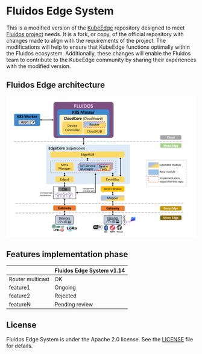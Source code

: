 # Fluidos Edge System
This is a modified version of the [KubeEdge](https://github.com/kubeedge/kubeedge) repository designed to meet [Fluidos project](https://fluidos.eu) needs. It is a fork, or copy, of the official repository with changes made to align with the requirements of the project. The modifications will help to ensure that KubeEdge functions optimally within the Fluidos ecosystem. Additionally, these changes will enable the Fluidos team to contribute to the KubeEdge community by sharing their experiences with the modified version.

## Fluidos Edge architecture
![](docs/images/fluidos-edge-system.png)

## Features implementation phase

|                        | Fluidos Edge System v1.14 |
|------------------------|---------------------------|
| Router multicast       | OK                        |
| feature1               | Ongoing                   |
| feature2               | Rejected                  |
| featureN               | Pending review            |

## License

Fluidos Edge System is under the Apache 2.0 license. See the [LICENSE](LICENSE) file for details.
